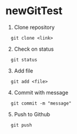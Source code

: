 # newGitTest

1. Clone repository
```
  git clone <link>
```

2. Check on status
```
  git status
```

3. Add file
```
  git add <file>
```

4. Commit with message
```
  git commit -m "message"
```

5. Push to Github
```
  git push
```
